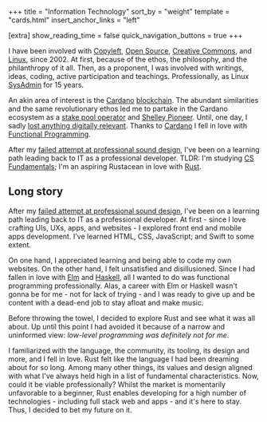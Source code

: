 +++
title = "Information Technology"
sort_by = "weight"
template = "cards.html"
insert_anchor_links = "left"

[extra]
show_reading_time = false
quick_navigation_buttons = true
+++

I have been involved with [Copyleft](https://en.wikipedia.org/wiki/Copyleft),
[Open Source](https://en.wikipedia.org/wiki/Free_and_open-source_software),
[Creative Commons](https://en.wikipedia.org/wiki/Creative_Commons), and
[Linux](https://en.wikipedia.org/wiki/Linux), since 2002. At first, because of
the ethos, the philosophy, and the philanthropy of it all. Then, as a
proponent, I was involved with writings, ideas, coding, active participation
and teachings. Professionally, as Linux
[SysAdmin](https://en.wikipedia.org/wiki/System_administrator) for 15 years.

An akin area of interest is the [Cardano](https://cardano.org)
[blockchain](https://en.wikipedia.org/wiki/Blockchain). The abundant
similarities and the same revolutionary ethos led me to partake in the Cardano
ecosystem as a [stake pool
operator](https://docs.cardano.org/operating-a-stake-pool/about-stake-pools/)
and [Shelley
Pioneer](https://iohk.io/en/blog/posts/2020/04/29/from-byron-to-shelley-part-one-the-testnets/).
Until, one day, I sadly [lost anything digitally
relevant](https://twitter.com/insaladaPool/status/1380087586509709312). Thanks
to [Cardano](https://www.essentialcardano.io/) I fell in love with [Functional
Programming](https://en.wikipedia.org/wiki/Functional_programming).

After my [failed attempt at professional sound
design](/content/sound/_index.md), I've been on a learning path leading back
to IT as a professional developer. TLDR: I'm studying [CS
Fundamentals](https://en.wikipedia.org/wiki/Computer_science); I'm an
aspiring Rustacean in love with [Rust](https://www.rust-lang.org).

## Long story

After my [failed attempt at professional sound
design](/content/sound/_index.md), I've been on a learning path leading back to
IT as a professional developer. At first - since I love crafting UIs, UXs,
apps, and websites - I explored front end and mobile apps development. I've
learned HTML, CSS, JavaScript; and Swift to some extent.

On one hand, I appreciated learning and being able to code my own websites. On
the other hand, I felt unsatisfied and disillusioned. Since I had fallen in
love with [Elm](https://elm-lang.org/) and
[Haskell](https://www.haskell.org), all I wanted to do was functional
programming professionally. Alas, a career with Elm or Haskell wasn't gonna be
for me - not for lack of trying - and I was ready to give up and be content
with a dead-end job to stay afloat and make music.

Before throwing the towel, I decided to explore Rust and see what it was all
about. Up until this point I had avoided it because of a narrow and uninformed
view: *low-level programming was definitely not for me*.

I familiarized with the language, the community, its tooling, its design and
more, and I fell in love. Rust felt like the language I had been dreaming about
for so long. Among many other things, its values and design aligned with what
I've always held high in a list of fundamental characteristics. Now, could it
be viable professionally? Whilst the market is momentarily unfavorable to a
beginner, Rust enables developing for a high number of technologies - including
full stack web and apps - and it's here to stay. Thus, I decided to bet my
future on it.
